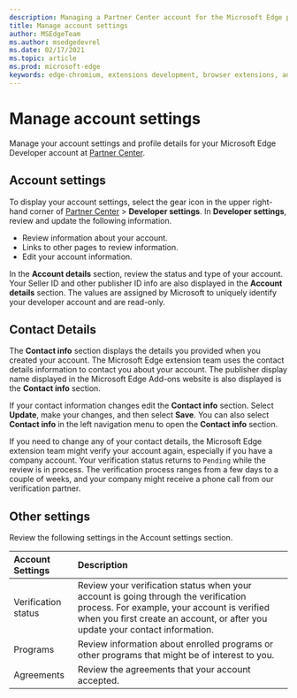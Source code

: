 ```yaml
---
description: Managing a Partner Center account for the Microsoft Edge program.
title: Manage account settings
author: MSEdgeTeam
ms.author: msedgedevrel
ms.date: 02/17/2021
ms.topic: article
ms.prod: microsoft-edge
keywords: edge-chromium, extensions development, browser extensions, addons, partner center, developer
---
```

# Manage account settings

Manage your account settings and profile details for your Microsoft Edge Developer account at [Partner Center](https://partner.microsoft.com/dashboard/microsoftedge/public/login?ref=dd).


<!-- ====================================================================== -->
## Account settings

To display your account settings, select the gear icon in the upper right-hand corner of [Partner Center](https://partner.microsoft.com/dashboard/microsoftedge/public/login?ref=dd) > **Developer settings**.  In **Developer settings**, review and update the following information.

*   Review information about your account.
*   Links to other pages to review information.
*   Edit your account information.

In the **Account details** section, review the status and type of your account.  Your Seller ID and other publisher ID info are also displayed in the **Account details** section.  The values are assigned by Microsoft to uniquely identify your developer account and are read-only.


<!-- ====================================================================== -->
## Contact Details

The **Contact info** section displays the details you provided when you created your account.  The Microsoft Edge extension team uses the contact details information to contact you about your account.  The publisher display name displayed in the Microsoft Edge Add-ons website is also displayed is the **Contact info** section.

If your contact information changes edit the **Contact info** section.  Select **Update**, make your changes, and then select **Save**.  You can also select **Contact info** in the left navigation menu to open the **Contact info** section.

If you need to change any of your contact details, the Microsoft Edge extension team might verify your account again, especially if you have a company account.  Your verification status returns to `Pending` while the review is in process.  The verification process ranges from a few days to a couple of weeks, and your company might receive a phone call from our verification partner.


<!-- ====================================================================== -->
## Other settings

Review the following settings in the Account settings section.

| Account Settings | Description |
|:--- |:--- |
| Verification status | Review your verification status when your account is going through the verification process.  For example, your account is verified when you first create an account, or after you update your contact information. |
| Programs | Review information about enrolled programs or other programs that might be of interest to you. |
| Agreements | Review the agreements that your account accepted. |

<!-- links -->

